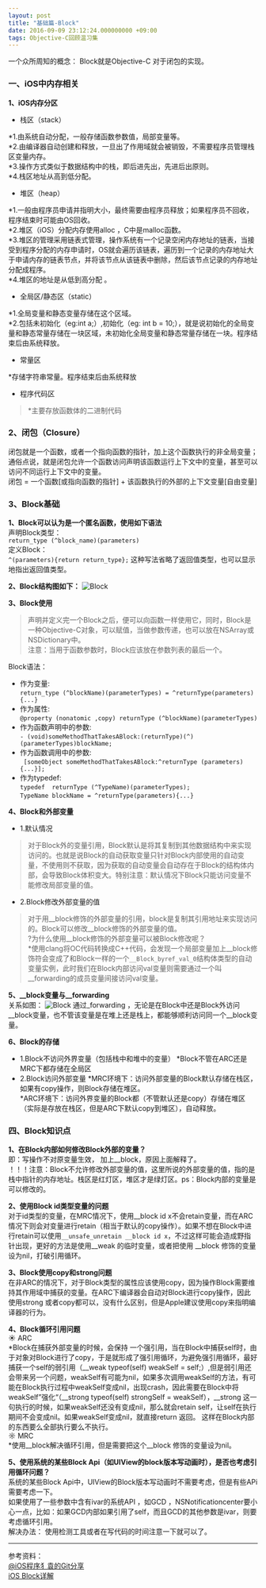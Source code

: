 ```yaml
---
layout: post
title: "基础篇-Block"
date: 2016-09-09 23:12:24.000000000 +09:00
tags: Objective-C回顾温习集
---
```

>
一个众所周知的概念： Block就是Objective-C 对于闭包的实现。

### 一、iOS中内存相关<br>
**1、iOS内存分区**<br>
- 栈区（stack）
>
*1.由系统自动分配，一般存储函数参数值，局部变量等。<br>
*2.由编译器自动创建和释放，一旦出了作用域就会被销毁，不需要程序员管理栈区变量内存。<br>
*3.操作方式类似于数据结构中的栈，即后进先出，先进后出原则。<br>
*4.栈区地址从高到低分配。

- 堆区（heap）
>
*1.一般由程序员申请并指明大小，最终需要由程序员释放；如果程序员不回收，程序结束时可能由OS回收。<br>
*2.堆区（iOS）分配内存使用alloc ，C中是malloc函数。<br>
*3.堆区的管理采用链表式管理，操作系统有一个记录空闲内存地址的链表，当接受到程序分配的内存申请时，OS就会遍历该链表，遍历到一个记录的内存地址大于申请内存的链表节点，并将该节点从该链表中删除，然后该节点记录的内存地址分配成程序。<br>
*4.堆区的地址是从低到高分配 。

- 全局区/静态区（static）
>
*1.全局变量和静态变量存储在这个区域。<br>
*2.包括未初始化（eg:int a;）,初始化（eg: int b = 10;），就是说初始化的全局变量和静态常量存储在一块区域，未初始化全局变量和静态常量存储在一块。程序结束后由系统释放。<br>

- 常量区
>
*存储字符串常量。程序结束后由系统释放

- 程序代码区
>*主要存放函数体的二进制代码


### 2、闭包（Closure）<br>
闭包就是一个函数，或者一个指向函数的指针，加上这个函数执行的非全局变量；通俗点说，就是闭包允许一个函数访问声明该函数运行上下文中的变量，甚至可以访问不同运行上下文中的变量。<br>
闭包 = 一个函数[或指向函数的指针] + 该函数执行的外部的上下文变量[自由变量]

### 3、Block基础<br>
**1、Block可以认为是一个匿名函数，使用如下语法**<br>
声明Block类型：<br>
```return_type (^block_name)(parameters)```
<br>
定义Block：<br>
```^(parameters){return return_type};``` 这种写法省略了返回值类型，也可以显示地指出返回值类型。

**2、Block结构图如下：**
 ![Block](/image/blockStruct.png  "Block结构图")
<br>

**3、Block使用<br>**
> 声明并定义完一个Block之后，便可以向函数一样使用它，同时，Block是一种Objective-C对象，可以赋值，当做参数传递，也可以放在NSArray或NSDictionary中。<br>
注意：当用于函数参数时，Block应该放在参数列表的最后一个。

Block语法：
>
- 作为变量:<br>
```return_type (^blockName)(parameterTypes) = ^returnType(parameters){...}```
- 作为属性:<br>
```@property (nonatomic ,copy) returnType (^blockName)(parameterTypes)```
- 作为函数声明中的参数: <br>
```- (void)someMethodThatTakesABlock:(returnType)(^)(parameterTypes)blockName;```
- 作为函数调用中的参数:<br>
``` [someObject someMethodThatTakesABlock:^returnType (parameters) {...}];```
- 作为typedef:<br>
```typedef  returnType (^TypeName)(parameterTypes);```<br>
```TypeName blockName = ^returnType(parameters){...}```

**4、Block和外部变量<br>**
- 1.默认情况
> 对于Block外的变量引用，Block默认是将其复制到其他数据结构中来实现访问的。也就是说Block的自动获取变量只针对Block内部使用的自动变量，不使用则不获取，因为获取的自动变量会自动存在于Block的结构体内部，会导致Block体积变大。特别注意：默认情况下Block只能访问变量不能修改局部变量的值。

- 2.Block修改外部变量的值
> 对于用__block修饰的外部变量的引用，block是复制其引用地址来实现访问的。Block可以修改__block修饰的外部变量的值。<br>
?为什么使用__block修饰的外部变量可以被Block修改呢？<br>
*使用clang将OC代码转换成C++代码，会发现一个局部变量加上__block修饰符会变成了和Block一样的一个```__Block_byref_val_0```结构体类型的自动变量实例，此时我们在Block内部访问val变量则需要通过一个叫__forwarding的成员变量间接访问val变量。


**5、__block变量与__forwarding<br>**
关系如图：
![Block](/image/blockForwarding.png  "__block和__forwarding结构图")
通过_forwarding ，无论是在Block中还是Block外访问__block变量，也不管该变量是在堆上还是栈上，都能够顺利访问同一个__block变量。


**6、Block的存储<br>**
>
- 1.Block不访问外界变量（包括栈中和堆中的变量）
  *Block不管在ARC还是MRC下都存储在全局区
- 2.Block访问外部变量
  *MRC环境下：访问外部变量的Block默认存储在栈区，如果有copy操作，则Block存储在堆区。<br>
  *ARC环境下：访问外界变量的Block都（不管默认还是copy）存储在堆区（实际是存放在栈区，但是ARC下默认copy到堆区），自动释放。


### 四、Block知识点<br>
**1、在Block内部如何修改Block外部的变量？**<br>
即：写操作不对原变量生效， 加上__block，原因上面解释了。<br>
！！！注意：Block不允许修改外部变量的值，这里所说的外部变量的值，指的是栈中指针的内存地址。栈区是红灯区，堆区才是绿灯区。ps：Block内部的变量是可以修改的。

**2、使用Block id类型变量的问题**<br>
对于id类型的变量，在MRC情况下，使用__block id x不会retain变量，而在ARC情况下则会对变量进行retain（相当于默认的copy操作）。如果不想在Block中进行retain可以使用```__unsafe_unretain __block id x```，不过这样可能会造成野指针出现，更好的方法是使用__weak 的临时变量，或者把使用 __block 修饰的变量设为nil，打破引用循环。

**3、Block使用copy和strong问题** <br>
在非ARC的情况下，对于Block类型的属性应该使用copy，因为操作Block需要维持其作用域中捕获的变量。在ARC下编译器会自动对Block进行copy操作，因此使用strong 或者copy都可以，没有什么区别，但是Apple建议使用copy来指明编译器的行为。

**4、Block循环引用问题**<br>
☀︎ ARC<br>
*Block在捕获外部变量的时候，会保持 一个强引用，当在Block中捕获self时，由于对象对Block进行了copy，于是就形成了强引用循环，为避免强引用循环，最好捕获一个self的弱引用（__weak typeof(self) weakSelf = self;）,但是弱引用还会带来另一个问题，weakSelf有可能为nil，如果多次调用weakSelf的方法，有可能在Block执行过程中weakSelf变成nil，出现crash，因此需要在Block中将weakSelf”强化“（__strong typeof(self) strongSelf = weakSelf），__strong 这一句执行的时候，如果weakSelf还没有变成nil，那么就会retain self，让self在执行期间不会变成nil。如果weakSelf变成nil，就直接return 返回。  这样在Block内部的东西要么全部执行要么不执行。<br>
☼ MRC<br>
*使用__block解决循环引用，但是需要把这个__block 修饰的变量设为nil。

**5、使用系统的某些Block Api（如UIView的block版本写动画时），是否也考虑引用循环问题？**<br>
系统的某些Block Api中，UIView的Block版本写动画时不需要考虑，但是有些APi需要考虑一下。<br>
如果使用了一些参数中含有ivar的系统API ，如GCD ，NSNotificationcenter要小心一点，比如：如果GCD内部如果引用了self，而且GCD的其他参数是ivar，则要考虑循环引用。<br>
解决办法： 使用检测工具或者在写代码的时间注意一下就可以了。


---
参考资料：<br>
[@iOS程序犭袁的Git分享](https://github.com/ChenYilong/iOSInterviewQuestions/blob/master/01%E3%80%8A%E6%8B%9B%E8%81%98%E4%B8%80%E4%B8%AA%E9%9D%A0%E8%B0%B1%E7%9A%84iOS%E3%80%8B%E9%9D%A2%E8%AF%95%E9%A2%98%E5%8F%82%E8%80%83%E7%AD%94%E6%A1%88/%E3%80%8A%E6%8B%9B%E8%81%98%E4%B8%80%E4%B8%AA%E9%9D%A0%E8%B0%B1%E7%9A%84iOS%E3%80%8B%E9%9D%A2%E8%AF%95%E9%A2%98%E5%8F%82%E8%80%83%E7%AD%94%E6%A1%88%EF%BC%88%E4%B8%8A%EF%BC%89.md#14-synthesize%E5%90%88%E6%88%90%E5%AE%9E%E4%BE%8B%E5%8F%98%E9%87%8F%E7%9A%84%E8%A7%84%E5%88%99%E6%98%AF%E4%BB%80%E4%B9%88%E5%81%87%E5%A6%82property%E5%90%8D%E4%B8%BAfoo%E5%AD%98%E5%9C%A8%E4%B8%80%E4%B8%AA%E5%90%8D%E4%B8%BA_foo%E7%9A%84%E5%AE%9E%E4%BE%8B%E5%8F%98%E9%87%8F%E9%82%A3%E4%B9%88%E8%BF%98%E4%BC%9A%E8%87%AA%E5%8A%A8%E5%90%88%E6%88%90%E6%96%B0%E5%8F%98%E9%87%8F%E4%B9%88) <br>
[iOS Block详解](http://www.imlifengfeng.com/blog/?p=457)
